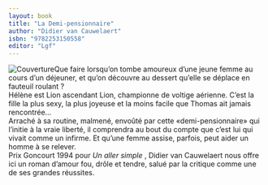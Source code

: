 ```yaml
---
layout: book
title: "La Demi-pensionnaire"
author: "Didier van Cauwelaert"
isbn: "9782253150558"
editor: "Lgf"
---
```

![Couverture](/img/9782253150558.jpg)Que faire lorsqu’on tombe amoureux d’une jeune femme au cours d’un déjeuner, et qu’on découvre au dessert qu’elle se déplace en fauteuil roulant ?  
Hélène est Lion ascendant Lion, championne de voltige aérienne. C’est la fille la plus sexy, la plus joyeuse et la moins facile que Thomas ait jamais rencontrée…  
Arraché à sa routine, malmené, envoûté par cette «demi-pensionnaire» qui l’initie à la vraie liberté, il comprendra au bout du compte que c’est lui qui vivait comme un infirme. Et qu’une femme assise, parfois, peut aider un homme à se relever.  
Prix Goncourt 1994 pour _Un aller simple_ , Didier van Cauwelaert nous offre ici un roman d’amour fou, drôle et tendre, salué par la critique comme une de ses grandes réussites.